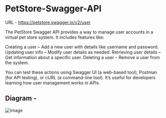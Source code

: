 # PetStore-Swagger-API

URL - https://petstore.swagger.io/v2/user

The PetStore Swagger API provides a way to manage user accounts in a virtual pet store system. It includes features like:

Creating a user – Add a new user with details like username and password.
Updating user info – Modify user details as needed.
Retrieving user details – Get information about a specific user.
Deleting a user – Remove a user from the system.

You can test these actions using Swagger UI (a web-based tool), Postman (for API testing), or cURL (a command-line tool). It’s useful for developers learning how user management works in APIs. 


## Diagram - 

![image](https://github.com/user-attachments/assets/c19a4cf1-661c-451d-b774-3f9e8c2f2efb)

